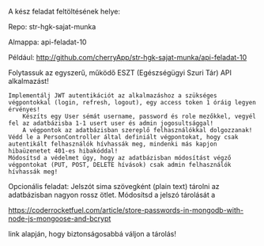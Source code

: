 
A kész feladat feltöltésének helye:

Repo: str-hgk-sajat-munka

Almappa: api-feladat-10

Például: http://github.com/cherryApp/str-hgk-sajat-munka/api-feladat-10


Folytassuk az egyszerű, működő ESZT (Egészségügyi Szuri Tár) API alkalmazást!

    Implementálj JWT autentikációt az alkalmazáshoz a szükséges végpontokkal (login, refresh, logout), egy access token 1 óráig legyen érvényes!
        Készíts egy User sémát username, password és role mezőkkel, vegyél fel az adatbázisba 1-1 usert user és admin jogosultsággal!
        A végpontok az adatbázisban szereplő felhasználókkal dolgozzanak!
    Védd le a PersonController által definiált végpontokat, hogy csak autentikált felhasználók hívhassák meg, mindenki más kapjon hibaüzenetet 401-es hibakóddal!
    Módosítsd a védelmet úgy, hogy az adatbázisban módosítást végző végpontokat (PUT, POST, DELETE hívások) csak admin felhasználók hívhassák meg!

Opcionális feladat: Jelszót sima szövegként (plain text) tárolni az adatbázisban nagyon rossz ötlet. 
Módosítsd a jelszó tárolását a

https://coderrocketfuel.com/article/store-passwords-in-mongodb-with-node-js-mongoose-and-bcrypt

link alapján, hogy biztonságosabbá váljon a tárolás!
